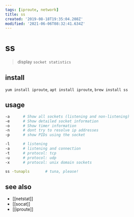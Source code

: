 ```yaml
---
tags: [iproute, network]
title: ss
created: '2019-08-18T19:35:04.208Z'
modified: '2021-06-06T08:32:41.634Z'
---
```


# ss

> display `socket statistics`

## install
`yum install iproute`, `apt install iproute`, `brew install ss`

## usage

```sh
-a      # Show all sockets (listening and non-listening)
-e      # Show detailed socket information
-o      # Show timer information
-n      # dont try to resolve ip addresses
-p      # show PIDs using the socket

-l      # listening                    
-a      # listening and connection                             
-t      # protocol: tcp
-u      # protocol: udp
-x      # protocol: unix domain sockets
```

```sh
ss -tunapls       # tuna, please! 
```

## see also
- [[netstat]]
- [[socat]]
- [[iproute]]
